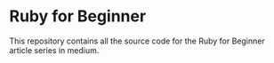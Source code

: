 # Ruby for Beginner

This repository contains all the source code for the Ruby for Beginner article series in medium.



